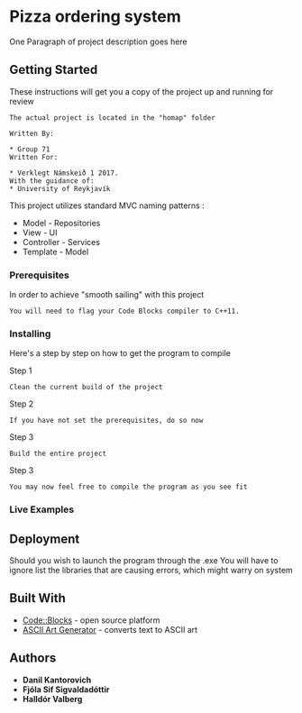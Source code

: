 # Pizza ordering system

One Paragraph of project description goes here

## Getting Started

These instructions will get you a copy of the project up and running for review

```
The actual project is located in the "homap" folder

Written By:

* Group 71
Written For:

* Verklegt Námskeið 1 2017.
With the guidance of:
* University of Reykjavík

```

This project utilizes standard MVC naming patterns :

* Model - Repositories
* View - UI
* Controller - Services
* Template - Model

### Prerequisites

In order to achieve "smooth sailing" with this project

```
You will need to flag your Code Blocks compiler to C++11.
```

### Installing

Here's a step by step on how to get the program to compile

Step 1

```
Clean the current build of the project
```
Step 2

```
If you have not set the prerequisites, do so now
```

Step 3

```
Build the entire project
```

Step 3

```
You may now feel free to compile the program as you see fit
```

### Live Examples


## Deployment

Should you wish to launch the program through the .exe
You will have to ignore list the libraries that are causing errors, which might warry on system

## Built With

* [Code::Blocks](http://www.codeblocks.org/) - open source platform
* [ASCII Art Generator](http://patorjk.com/software/taag/#p=display&f=Big%20Money-nw&t=Pizza) - converts text to ASCII art

## Authors

* **Danil Kantorovich**
* **Fjóla Sif Sigvaldadóttir**
* **Halldór Valberg**
